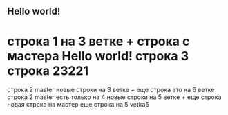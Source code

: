## Hello world!
строка 1 на 3 ветке + строка с мастера
Hello world!
строка 3
строка 23221 
=======
строка 2  master
новые строки на 3 ветке + еще строка
это на 6 ветке
строка 2  master есть только на 4
новые строки на 5 ветке + еще строка
новая строка на мастер
еще строка на 5
vetka5